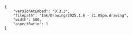 
```handdrawn-ink
{
	"versionAtEmbed": "0.3.3",
	"filepath": "Ink/Drawing/2025.1.6 - 21.05pm.drawing",
	"width": 500,
	"aspectRatio": 1
}
```
